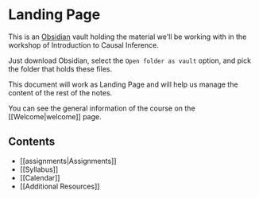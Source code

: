 # Landing Page

This is an [Obsidian](https://obsidian.md/) vault holding the material we'll be working with in the workshop of Introduction to Causal Inference.

Just download Obsidian, select the `Open folder as vault` option, and pick the folder that holds these files.

This document will work as Landing Page and will help us manage the content of the rest of the notes.

You can see the general information of the course on the  [[Welcome|welcome]] page.

## Contents
- [[assignments|Assignments]]
- [[Syllabus]]
- [[Calendar]] 
- [[Additional Resources]]